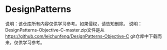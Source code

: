 # DesignPatterns
说明：该仓库所有内容仅供学习参考。如果侵权，请告知删除。
说明：DesignPatterns-Objective-C-master.zip文件是从 https://github.com/leichunfeng/DesignPatterns-Objective-C git仓库中下载而来，仅供学习参考。

